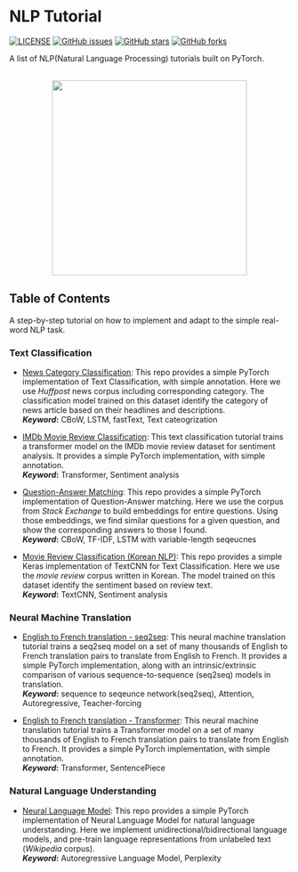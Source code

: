 # NLP Tutorial
[![LICENSE](https://img.shields.io/github/license/lyeoni/nlp-tutorial?style=flat-square)](https://github.com/lyeoni/nlp-tutorial/blob/master/LICENSE)
[![GitHub issues](https://img.shields.io/github/issues/lyeoni/nlp-tutorial?style=flat-square)](https://github.com/lyeoni/nlp-tutorial/issues)
[![GitHub stars](https://img.shields.io/github/stars/lyeoni/nlp-tutorial?style=flat-square&color=important)](https://github.com/lyeoni/nlp-tutorial/stargazers)
[![GitHub forks](https://img.shields.io/github/forks/lyeoni/nlp-tutorial?style=flat-square&color=blueviolet)](https://github.com/lyeoni/nlp-tutorial/network/members)

A list of NLP(Natural Language Processing) tutorials built on PyTorch.
<br><br>
<p align="center">
<img width="350" src="https://raw.githubusercontent.com/pytorch/pytorch/master/docs/source/_static/img/pytorch-logo-dark.png"  align="middle">
</p>

## Table of Contents
A step-by-step tutorial on how to implement and adapt to the simple real-word NLP task.


### Text Classification

- [News Category Classification](https://github.com/lyeoni/nlp-tutorial/tree/master/news-category-classifcation): This repo provides a simple PyTorch implementation of Text Classification, with simple annotation. Here we use _Huffpost_ news corpus including corresponding category. The classification model trained on this dataset identify the category of news article based on their headlines and descriptions.
<br>**_Keyword_:** CBoW, LSTM, fastText, Text cateogrization<br>

- [IMDb Movie Review Classification](https://github.com/lyeoni/nlp-tutorial/tree/master/text-classification-transformer): This text classification tutorial trains a transformer model on the IMDb movie review dataset for sentiment analysis. It provides a simple PyTorch implementation, with simple annotation.
<br>**_Keyword_:** Transformer, Sentiment analysis<br>

- [Question-Answer Matching](https://github.com/lyeoni/nlp-tutorial/tree/master/question-answer-matching): This repo provides a simple PyTorch implementation of Question-Answer matching. Here we use the corpus from _Stack Exchange_ to build embeddings for entire questions. Using those embeddings, we find similar questions for a given question, and show the corresponding answers to those I found.
<br>**_Keyword_:** CBoW, TF-IDF, LSTM with variable-length seqeucnes<br>

- [Movie Review Classification (Korean NLP)](https://github.com/lyeoni/nlp-tutorial/tree/master/movie-rating-classification): This repo provides a simple Keras implementation of TextCNN for Text Classification.
Here we use the _movie review_ corpus written in Korean. The model trained on this dataset identify the sentiment based on review text.
<br>**_Keyword_:** TextCNN, Sentiment analysis<br>

### Neural Machine Translation
- [English to French translation - seq2seq](https://github.com/lyeoni/nlp-tutorial/tree/master/neural-machine-translation): This neural machine translation tutorial trains a seq2seq model on a set of many thousands of English to French translation pairs to translate from English to French. It provides a simple PyTorch implementation, along with an intrinsic/extrinsic comparison of various sequence-to-sequence (seq2seq) models in translation.
<br>**_Keyword_:** sequence to seqeunce network(seq2seq), Attention, Autoregressive, Teacher-forcing<br>

- [English to French translation - Transformer](https://github.com/lyeoni/nlp-tutorial/tree/master/translation-transformer): This neural machine translation tutorial trains a Transformer model on a set of many thousands of English to French translation pairs to translate from English to French. It provides a simple PyTorch implementation, with simple annotation.
<br>**_Keyword_:** Transformer, SentencePiece<br>

### Natural Language Understanding
- [Neural Language Model](https://github.com/lyeoni/pretraining-for-language-understanding): This repo provides a simple PyTorch implementation of Neural Language Model for natural language understanding.
Here we implement unidirectional/bidirectional language models, and pre-train language representations from unlabeled text (_Wikipedia_ corpus).
<br>**_Keyword_:** Autoregressive Language Model, Perplexity<br>

